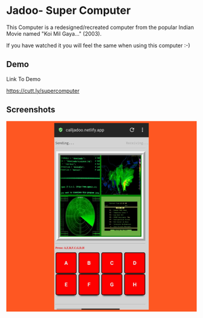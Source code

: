 
# Jadoo- Super Computer

This Computer is a redesigned/recreated computer from the popular Indian Movie named "Koi Mil Gaya..." (2003).

If you have watched it you will feel the same when using this computer :-)
## Demo

Link To Demo

https://cutt.ly/supercomputer
## Screenshots

![App Screenshot](supercomputer.jpg)

